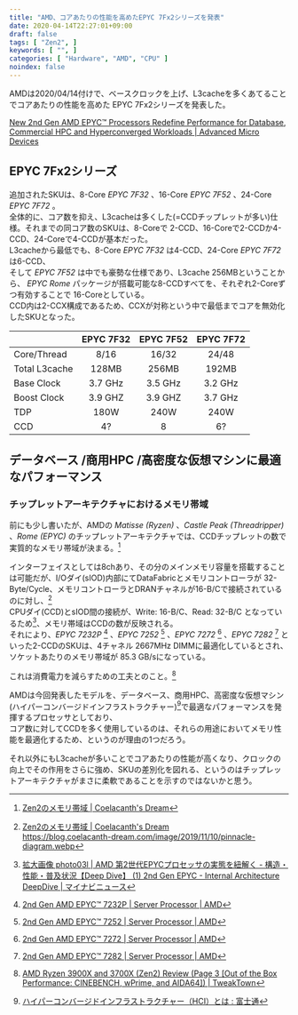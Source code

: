 ```yaml
---
title: "AMD、コアあたりの性能を高めたEPYC 7Fx2シリーズを発表"
date: 2020-04-14T22:27:01+09:00
draft: false
tags: [ "Zen2", ]
keywords: [ "", ]
categories: [ "Hardware", "AMD", "CPU" ]
noindex: false
---
```


AMDは2020/04/14付けで、ベースクロックを上げ、L3cacheを多くあてることでコアあたりの性能を高めた EPYC 7Fx2シリーズを発表した。  

[New 2nd Gen AMD EPYC™ Processors Redefine Performance for Database, Commercial HPC and Hyperconverged Workloads | Advanced Micro Devices](https://ir.amd.com/news-releases/news-release-details/new-2nd-gen-amd-epyctm-processors-redefine-performance-database)

## EPYC 7Fx2シリーズ

追加されたSKUは、8-Core *EPYC 7F32* 、16-Core *EPYC 7F52* 、24-Core *EPYC 7F72* 。  
全体的に、コア数を抑え、L3cacheは多くした(=CCDチップレットが多い)仕様。それまでの同コア数のSKUは、8-Coreで 2-CCD、16-Coreで2-CCDか4-CCD、24-Coreで4-CCDが基本だった。  
L3cacheから最低でも、8-Core *EPYC 7F32* は4-CCD、24-Core *EPYC 7F72* は6-CCD、  
そして *EPYC 7F52* は中でも豪勢な仕様であり、L3cache 256MBということから、 *EPYC Rome* パッケージが搭載可能な8-CCDすべてを、それぞれ2-Coreずつ有効することで 16-Coreとしている。  
CCD内は2-CCX構成であるため、CCXが対称という中で最低までコアを無効化したSKUとなった。  

| | EPYC 7F32 | EPYC 7F52 | EPYC 7F72 |
| :--- | :---: | :---: | :---: |
| Core/Thread | 8/16 | 16/32 | 24/48 |
| Total L3cache | 128MB | 256MB | 192MB |
| Base Clock | 3.7 GHz | 3.5 GHz | 3.2 GHz |
| Boost Clock | 3.9 GHZ | 3.9 GHZ | 3.7 GHz |
| TDP | 180W | 240W | 240W |
| CCD | 4? | 8 | 6?  |

## データベース /商用HPC /高密度な仮想マシンに最適なパフォーマンス
### チップレットアーキテクチャにおけるメモリ帯域
前にも少し書いたが、AMDの *Matisse (Ryzen)* 、*Castle Peak (Threadripper)* 、*Rome (EPYC)* のチップレットアーキテクチャでは、CCDチップレットの数で実質的なメモリ帯域が決まる。[^1]  

[^1]: [Zen2のメモリ帯域 | Coelacanth's Dream](/posts/2019/11/10/zen2-mbw/)

インターフェイスとしては8chあり、その分のメインメモリ容量を搭載することは可能だが、I/Oダイ(sIOD)内部にてDataFabricとメモリコントローラが 32-Byte/Cycle、メモリコントローラとDRANチャネルが16-B/Cで接続されているのに対し、[^2]  
CPUダイ(CCD)とsIOD間の接続が、Write: 16-B/C、Read: 32-B/C となっているため[^3]、メモリ帯域はCCDの数が反映される。  
それにより、*EPYC 7232P* [^6] 、*EPYC 7252* [^7] 、*EPYC 7272* [^8] 、*EPYC 7282* [^9] といった2-CCDのSKUは、4チャネル 2667MHz DIMMに最適化しているとされ、ソケットあたりのメモリ帯域が 85.3 GB/sになっている。  

[^2]: [Zen2のメモリ帯域 | Coelacanth's Dream](/posts/2019/11/10/zen2-mbw/)<br><https://blog.coelacanth-dream.com/image/2019/11/10/pinnacle-diagram.webp>
[^3]: [拡大画像 photo03l | AMD 第2世代EPYCプロセッサの実態を紐解く - 構造・性能・普及状況【Deep Dive】 (1) 2nd Gen EPYC - Internal Architecture DeepDive | マイナビニュース](https://news.mynavi.jp/photo/article/20190819-879251/images/photo03l.jpg)

[^6]: [2nd Gen AMD EPYC™ 7232P | Server Processor | AMD](https://www.amd.com/en/products/cpu/amd-epyc-7232p#product-specs)
[^7]: [2nd Gen AMD EPYC™ 7252 | Server Processor | AMD](https://www.amd.com/en/products/cpu/amd-epyc-7252#product-specs)
[^8]: [2nd Gen AMD EPYC™ 7272 | Server Processor | AMD](https://www.amd.com/en/products/cpu/amd-epyc-7272#product-specs)
[^9]: [2nd Gen AMD EPYC™ 7282 | Server Processor | AMD](https://www.amd.com/en/products/cpu/amd-epyc-7282#product-specs)

これは消費電力を減らすための工夫とのこと。[^4]

[^4]: [AMD Ryzen 3900X and 3700X (Zen2) Review (Page 3 [Out of the Box Performance: CINEBENCH, wPrime, and AIDA64]) | TweakTown](https://www.tweaktown.com/reviews/9051/amd-ryzen-3900x-3700x-zen2-review/index3.html)

AMDは今回発表したモデルを、データベース、商用HPC、高密度な仮想マシン(ハイパーコンバージドインフラストラクチャー)[^5]で最適なパフォーマンスを発揮するプロセッサとしており、  
コア数に対してCCDを多く使用しているのは、それらの用途においてメモリ性能を最適化するため、というのが理由の1つだろう。  

[^5]: [ハイパーコンバージドインフラストラクチャー（HCI）とは : 富士通](https://www.fujitsu.com/jp/products/computing/virtual/tech/term/hci/)

それ以外にもL3cacheが多いことでコアあたりの性能が高くなり、クロックの向上でその作用をさらに強め、SKUの差別化を図れる、というのはチップレットアーキテクチャがまさに柔軟であることを示すのではないかと思う。
